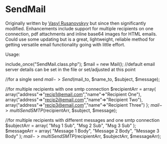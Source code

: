 # SendMail

Originally written by [Vasyl Rusanovskyy](https://github.com/Rusanovskyy) but since then significantly modified. Enhancements include support for multiple recipients on one connection, pdf attachments and inline base64 images for HTML emails. Could use some updating but is a great, lightweight, reliable method for getting versatile email functionality going with little effort.

 
Usage:

 

include_once("SendMail.class.php");
$mail = new Mail();
//default email server details can be set in the file or set/adjusted at this point

//for a single send
$mail->Send($mail_to, $name_to, $subject, $message);

//for multiple recipients with one smtp connection
$recipientArr = array(
		array("address"=>"recip1@email.com","name"=>"Recipient One"),
		array("address"=>"recip2@email.com","name"=>"Recipient Two"),
		array("address"=>"recip3@email.com","name"=>"Recipient Three")
	};
$mail->multiSendSMTP($recipientArr, $subject, $message);

//for multiple recipients with different messages and one smtp connection
$subjectArr = array(
		"Msg 1 Sub",
		"Msg 2 Sub",
		"Msg 3 Sub"
	);
$messageArr = array(
		"Message 1 Body",
		"Message 2 Body",
		"Message 3 Body"
	);
$mail->multiSendSMTP($recipientArr, $subjectArr, $messageArr);
